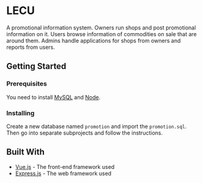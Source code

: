 # LECU

A promotional information system. Owners run shops and post promotional information on it. Users browse information of commodities on sale that are around them. Admins handle applications for shops from owners and reports from users.

## Getting Started

### Prerequisites

You need to install [MySQL](https://www.mysql.com/) and [Node](https://nodejs.org/en/).

### Installing

Create a new database named `promotion` and import the `promotion.sql`. Then go into separate subprojects and follow the instructions.

## Built With

- [Vue.js](https://vuejs.org/index.html) - The front-end framework used
- [Express.js](https://expressjs.com/) - The web framework used
